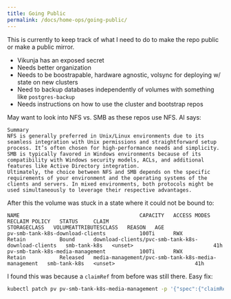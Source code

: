 ```yaml
---
title: Going Public
permalink: /docs/home-ops/going-public/
---
```


This is currently to keep track of what I need to do to make the repo public or make a public mirror.

* Vikunja has an exposed secret
* Needs better organization
* Needs to be boostrapable, hardware agnostic, volsync for deploying w/ state on new clusters
* Need to backup databases independently of volumes with something like `postgres-backup`
* Needs instructions on how to use the cluster and bootstrap repos

May want to look into NFS vs. SMB as these repos use NFS. AI says:

```
Summary
NFS is generally preferred in Unix/Linux environments due to its seamless integration with Unix permissions and straightforward setup process. It’s often chosen for high-performance needs and simplicity.
SMB is typically favored in Windows environments because of its compatibility with Windows security models, ACLs, and additional features like Active Directory integration.
Ultimately, the choice between NFS and SMB depends on the specific requirements of your environment and the operating systems of the clients and servers. In mixed environments, both protocols might be used simultaneously to leverage their respective advantages.
```

After this the volume was stuck in a state where it could not be bound to:

```
NAME                                       CAPACITY   ACCESS MODES   RECLAIM POLICY   STATUS     CLAIM                                                STORAGECLASS   VOLUMEATTRIBUTESCLASS   REASON   AGE
pv-smb-tank-k8s-download-clients           100Ti      RWX            Retain           Bound      download-clients/pvc-smb-tank-k8s-download-clients   smb-tank-k8s   <unset>                          41h
pv-smb-tank-k8s-media-management           100Ti      RWX            Retain           Released   media-management/pvc-smb-tank-k8s-media-management   smb-tank-k8s   <unset>                          41h
```

I found this was because a `claimRef` from before was still there. Easy fix:

```bash
kubectl patch pv pv-smb-tank-k8s-media-management -p '{"spec":{"claimRef": null}}'
```